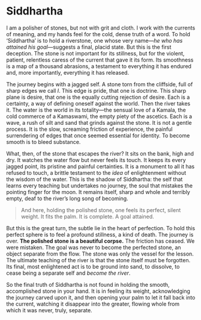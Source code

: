 # Siddhartha

I am a polisher of stones, but not with grit and cloth. I work with the currents of meaning, and my hands feel for the cold, dense truth of a word. To hold ‘Siddhartha’ is to hold a riverstone, one whose very name—*he who has attained his goal*—suggests a final, placid state. But this is the first deception. The stone is not important for its stillness, but for the violent, patient, relentless caress of the current that gave it its form. Its smoothness is a map of a thousand abrasions, a testament to everything it has endured and, more importantly, everything it has released.

The journey begins with a jagged self. A stone torn from the cliffside, full of sharp edges we call *I*. This edge is pride, that one is doctrine. This sharp plane is desire, that one is the equally cutting rejection of desire. Each is a certainty, a way of defining oneself against the world. Then the river takes it. The water is the world in its totality—the sensual love of a Kamala, the cold commerce of a Kamaswami, the empty piety of the ascetics. Each is a wave, a rush of silt and sand that grinds against the stone. It is not a gentle process. It is the slow, screaming friction of experience, the painful surrendering of edges that once seemed essential for identity. To become smooth is to bleed substance.

What, then, of the stone that escapes the river? It sits on the bank, high and dry. It watches the water flow but never feels its touch. It keeps its every jagged point, its pristine and painful certainties. It is a monument to all it has refused to touch, a brittle testament to the *idea* of enlightenment without the wisdom of the water. This is the shadow of Siddhartha: the self that learns every teaching but undertakes no journey, the soul that mistakes the pointing finger for the moon. It remains itself, sharp and whole and terribly empty, deaf to the river’s long song of becoming.

> And here, holding the polished stone, one feels its perfect, silent weight. It fits the palm. It is complete. A goal attained.

But this is the great turn, the subtle lie in the heart of perfection. To hold this perfect sphere is to feel a profound stillness, a kind of death. The journey is over. **The polished stone is a beautiful corpse.** The friction has ceased. We were mistaken. The goal was never to become the perfected stone, an object separate from the flow. The stone was only the vessel for the lesson. The ultimate teaching of the river is that the stone itself must be forgotten. Its final, most enlightened act is to be ground into sand, to dissolve, to cease being a separate self and *become the river*.

So the final truth of Siddhartha is not found in holding the smooth, accomplished stone in your hand. It is in feeling its weight, acknowledging the journey carved upon it, and then opening your palm to let it fall back into the current, watching it disappear into the greater, flowing whole from which it was never, truly, separate.